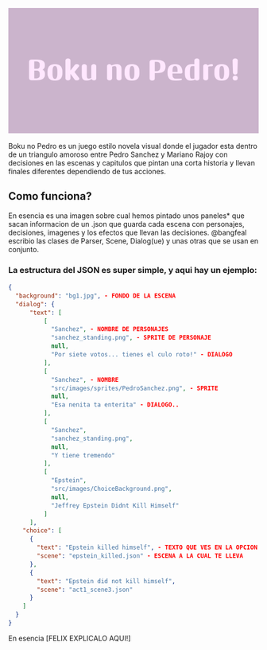 ![BOKU NO PEDRO](https://github.com/bangfeal/boku-no-pedro/blob/main/Boku_no_Pedro!.png)

Boku no Pedro es un juego estilo novela visual donde el jugador esta dentro 
de un triangulo amoroso entre Pedro Sanchez y Mariano Rajoy con decisiones
en las escenas y capitulos que pintan una corta historia y llevan finales 
diferentes dependiendo de tus acciones.

## Como funciona?
En esencia es una imagen sobre cual hemos pintado unos paneles* que sacan informacion
de un .json que guarda cada escena con personajes, decisiones, imagenes y los efectos
que llevan las decisiones. @bangfeal escribio las clases de Parser, Scene, Dialog(ue)
y unas otras que se usan en conjunto.

### La estructura del JSON es super simple, y aqui hay un ejemplo:
```json
{
  "background": "bg1.jpg", - FONDO DE LA ESCENA
  "dialog": {
      "text": [
          [
            "Sanchez", - NOMBRE DE PERSONAJES
            "sanchez_standing.png", - SPRITE DE PERSONAJE
            null,
            "Por siete votos... tienes el culo roto!" - DIALOGO
          ],
          [
            "Sanchez", - NOMBRE
            "src/images/sprites/PedroSanchez.png", - SPRITE
            null,
            "Esa nenita ta enterita" - DIALOGO..
          ],
          [
            "Sanchez",
            "sanchez_standing.png",
            null,
            "Y tiene tremendo"
          ],
          [
            "Epstein",
            "src/images/ChoiceBackground.png",
            null,
            "Jeffrey Epstein Didnt Kill Himself"
          ]
      ],
    "choice": [
      {
        "text": "Epstein killed himself", - TEXTO QUE VES EN LA OPCION
        "scene": "epstein_killed.json" - ESCENA A LA CUAL TE LLEVA
      },
      {
        "text": "Epstein did not kill himself",
        "scene": "act1_scene3.json"
      }
    ]
  }
}
```
En esencia [FELIX EXPLICALO AQUI!]


